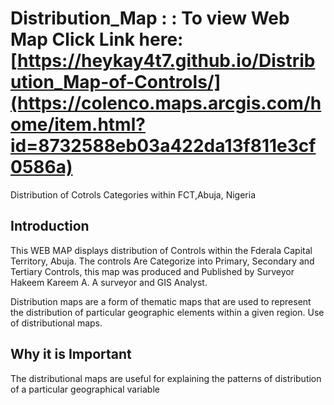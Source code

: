 # Distribution_Map : :  To view Web Map Click Link here: [https://heykay4t7.github.io/Distribution_Map-of-Controls/](https://colenco.maps.arcgis.com/home/item.html?id=8732588eb03a422da13f811e3cf0586a)
Distribution of Cotrols Categories within FCT,Abuja, Nigeria
## Introduction
This WEB MAP displays distribution of Controls within the Fderala Capital Territory, Abuja.
The controls Are Categorize into Primary, Secondary and Tertiary Controls, this map was produced and Published by Surveyor Hakeem Kareem A. A surveyor and GIS Analyst.

Distribution maps are a form of thematic maps that are used to represent the distribution of particular geographic elements within a given region. Use of distributional maps.

## Why it is Important
The distributional maps are useful for explaining the patterns of distribution of a particular geographical variable
